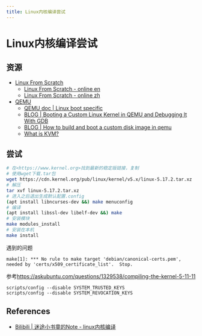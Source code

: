 ```yaml
---
title: Linux内核编译尝试
---
```


# Linux内核编译尝试

## 资源

- [Linux From Scratch](https://www.linuxfromscratch.org/lfs/)
    - [Linux From Scratch - online en](https://www.linuxfromscratch.org/lfs/view/stable/)
    - [Linux From Scratch - online zh](https://bf.mengyan1223.wang/lfs/zh_CN/11.1/index.html)
- [QEMU](https://www.qemu.org/docs/master/)
    - [QEMU doc | Linux boot specific](https://www.qemu.org/docs/master/system/invocation.html?highlight=bzimage#hxtool-8)
    - [BLOG | Booting a Custom Linux Kernel in QEMU and Debugging It With GDB](http://nickdesaulniers.github.io/blog/2018/10/24/booting-a-custom-linux-kernel-in-qemu-and-debugging-it-with-gdb/)
    - [BLOG | How to build and boot a custom disk image in qemu](https://blog.w2h.co/qemu_linux.html)
    - [What is KVM?](https://www.redhat.com/en/topics/virtualization/what-is-KVM)

## 尝试

```sh
# 在<https://www.kernel.org>找到最新的稳定版链接，复制
# 使用wget下载.tar包
wget https://cdn.kernel.org/pub/linux/kernel/v5.x/linux-5.17.2.tar.xz
# 解压
tar xvf linux-5.17.2.tar.xz
# 进入之后退出生成默认配置.config
(apt install libncurses-dev &&) make menuconfig
# 编译
(apt install libssl-dev libelf-dev &&) make
# 安装模块
make modules_install
# 安装在本机
make install
```

遇到的问题

```
make[1]: *** No rule to make target 'debian/canonical-certs.pem', needed by 'certs/x509_certificate_list'.  Stop.
```

参考<https://askubuntu.com/questions/1329538/compiling-the-kernel-5-11-11> 

```
scripts/config --disable SYSTEM_TRUSTED_KEYS
scripts/config --disable SYSTEM_REVOCATION_KEYS
```

## References

- [Bilibili | 迷途小书童的Note - linux内核编译](https://www.bilibili.com/video/BV1bV411C7x2)
